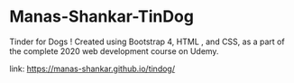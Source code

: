 # Manas-Shankar-TinDog
Tinder for Dogs ! Created using Bootstrap 4, HTML , and CSS, as a part of the complete 2020 web development course on Udemy. 

link:
https://manas-shankar.github.io/tindog/
